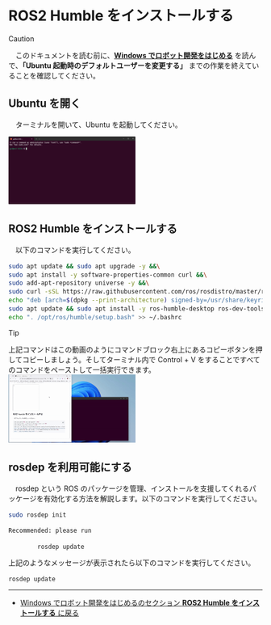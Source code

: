 # ROS2 Humble をインストールする

> [!CAUTION]
> 　このドキュメントを読む前に、[**Windows でロボット開発をはじめる**](/windows/hostsetup.md) を読んで、**「Ubuntu 起動時のデフォルトユーザーを変更する」** までの作業を終えていることを確認してください。

## Ubuntu を開く
　ターミナルを開いて、Ubuntu を起動してください。

<img src="/imgs/ros2_install.png" width=50% />

## ROS2 Humble をインストールする
　以下のコマンドを実行してください。
```bash
sudo apt update && sudo apt upgrade -y &&\
sudo apt install -y software-properties-common curl &&\
sudo add-apt-repository universe -y &&\
sudo curl -sSL https://raw.githubusercontent.com/ros/rosdistro/master/ros.key -o /usr/share/keyrings/ros-archive-keyring.gpg &&\
echo "deb [arch=$(dpkg --print-architecture) signed-by=/usr/share/keyrings/ros-archive-keyring.gpg] http://packages.ros.org/ros2/ubuntu $(. /etc/os-release && echo $UBUNTU_CODENAME) main" | sudo tee /etc/apt/sources.list.d/ros2.list > /dev/null &&\
sudo apt update && sudo apt install -y ros-humble-desktop ros-dev-tools &&\
echo ". /opt/ros/humble/setup.bash" >> ~/.bashrc
```

> [!TIP]
> 上記コマンドはこの動画のようにコマンドブロック右上にあるコピーボタンを押してコピーしましょう。そしてターミナル内で Control + V をすることですべてのコマンドをペーストして一括実行できます。
> <img src="/imgs/ros2_install2.gif" width=50% />

## rosdep を利用可能にする
　rosdep という ROS のパッケージを管理、インストールを支援してくれるパッケージを有効化する方法を解説します。以下のコマンドを実行してください。
```bash
sudo rosdep init
```
```
Recommended: please run

        rosdep update
```
上記のようなメッセージが表示されたら以下のコマンドを実行してください。
```bash
rosdep update
```

---

- [Windows でロボット開発をはじめるのセクション **ROS2 Humble をインストールする** に戻る](/windows/hostsetup.md/#ros2)

